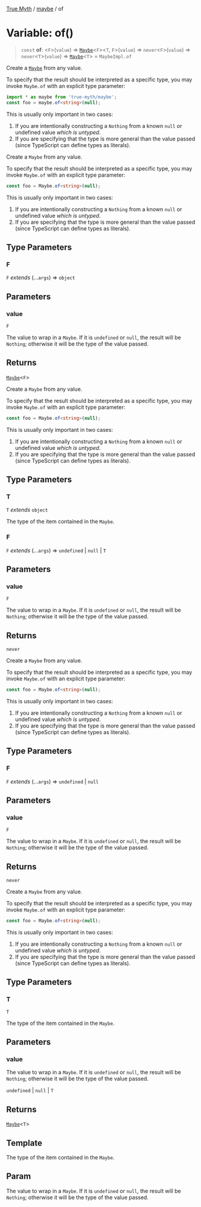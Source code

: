 [True Myth](../../index.md) / [maybe](../index.md) / of

# Variable: of()

> `const` **of**: \<`F`\>(`value`) => [`Maybe`](../classes/Maybe.md)\<`F`\>\<`T`, `F`\>(`value`) => `never`\<`F`\>(`value`) => `never`\<`T`\>(`value`) => [`Maybe`](../classes/Maybe.md)\<`T`\> = `MaybeImpl.of`

Create a [`Maybe`](../classes/Maybe.md) from any value.

To specify that the result should be interpreted as a specific type, you may
invoke `Maybe.of` with an explicit type parameter:

```ts
import * as maybe from 'true-myth/maybe';
const foo = maybe.of<string>(null);
```

This is usually only important in two cases:

1.  If you are intentionally constructing a `Nothing` from a known `null` or
    undefined value *which is untyped*.
2.  If you are specifying that the type is more general than the value passed
    (since TypeScript can define types as literals).

Create a `Maybe` from any value.

To specify that the result should be interpreted as a specific type, you may
invoke `Maybe.of` with an explicit type parameter:

```ts
const foo = Maybe.of<string>(null);
```

This is usually only important in two cases:

1.  If you are intentionally constructing a `Nothing` from a known `null` or
    undefined value *which is untyped*.
2.  If you are specifying that the type is more general than the value passed
    (since TypeScript can define types as literals).

## Type Parameters

### F

`F` *extends* (...`args`) => `object`

## Parameters

### value

`F`

The value to wrap in a `Maybe`. If it is `undefined` or `null`,
            the result will be `Nothing`; otherwise it will be the type of
            the value passed.

## Returns

[`Maybe`](../classes/Maybe.md)\<`F`\>

Create a `Maybe` from any value.

To specify that the result should be interpreted as a specific type, you may
invoke `Maybe.of` with an explicit type parameter:

```ts
const foo = Maybe.of<string>(null);
```

This is usually only important in two cases:

1.  If you are intentionally constructing a `Nothing` from a known `null` or
    undefined value *which is untyped*.
2.  If you are specifying that the type is more general than the value passed
    (since TypeScript can define types as literals).

## Type Parameters

### T

`T` *extends* `object`

The type of the item contained in the `Maybe`.

### F

`F` *extends* (...`args`) => `undefined` \| `null` \| `T`

## Parameters

### value

`F`

The value to wrap in a `Maybe`. If it is `undefined` or `null`,
            the result will be `Nothing`; otherwise it will be the type of
            the value passed.

## Returns

`never`

Create a `Maybe` from any value.

To specify that the result should be interpreted as a specific type, you may
invoke `Maybe.of` with an explicit type parameter:

```ts
const foo = Maybe.of<string>(null);
```

This is usually only important in two cases:

1.  If you are intentionally constructing a `Nothing` from a known `null` or
    undefined value *which is untyped*.
2.  If you are specifying that the type is more general than the value passed
    (since TypeScript can define types as literals).

## Type Parameters

### F

`F` *extends* (...`args`) => `undefined` \| `null`

## Parameters

### value

`F`

The value to wrap in a `Maybe`. If it is `undefined` or `null`,
            the result will be `Nothing`; otherwise it will be the type of
            the value passed.

## Returns

`never`

Create a `Maybe` from any value.

To specify that the result should be interpreted as a specific type, you may
invoke `Maybe.of` with an explicit type parameter:

```ts
const foo = Maybe.of<string>(null);
```

This is usually only important in two cases:

1.  If you are intentionally constructing a `Nothing` from a known `null` or
    undefined value *which is untyped*.
2.  If you are specifying that the type is more general than the value passed
    (since TypeScript can define types as literals).

## Type Parameters

### T

`T`

The type of the item contained in the `Maybe`.

## Parameters

### value

The value to wrap in a `Maybe`. If it is `undefined` or `null`,
            the result will be `Nothing`; otherwise it will be the type of
            the value passed.

`undefined` | `null` | `T`

## Returns

[`Maybe`](../classes/Maybe.md)\<`T`\>

## Template

The type of the item contained in the `Maybe`.

## Param

The value to wrap in a `Maybe`. If it is `undefined` or `null`,
             the result will be `Nothing`; otherwise it will be the type of
             the value passed.

